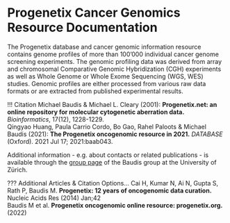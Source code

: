 # Progenetix Cancer Genomics Resource Documentation

The Progenetix database and cancer genomic information resource  contains genome profiles of more than 100’000 individual cancer genome screening experiments. The genomic profiling data was derived from array and chromosomal Comparative Genomic Hybridization (CGH) experiments as well as Whole Genome or Whole Exome Sequencing (WGS, WES) studies. Genomic profiles are either processed from various raw data formats or are extracted from published experimental results.

!!! Citation
    Michael Baudis & Michael L. Cleary (2001): **Progenetix.net: an online repository for molecular cytogenetic aberration data.** _Bioinformatics_, 17(12), 1228-1229.  
    Qingyao Huang, Paula Carrio Cordo, Bo Gao, Rahel Paloots & Michael Baudis (2021): **The Progenetix oncogenomic resource in 2021.** _DATABASE_ (Oxford). 2021 Jul 17; 2021:baab043.

Additional information - e.g. about contacts or related publications - is available
through the [group page](http://info.baudisgroup.org) of the Baudis group at the University of Zürich.

??? Additional Articles & Citation Options...
    Cai H, Kumar N, Ai N, Gupta S, Rath P, Baudis M. **Progenetix: 12 years of oncogenomic data curation.** Nucleic Acids Res (2014) Jan;42  
    Baudis M et al. **Progenetix oncogenomic online resource: progenetix.org.**  (2022)